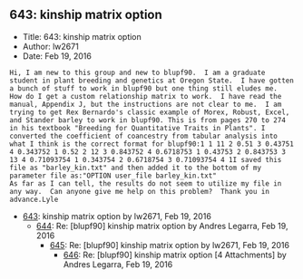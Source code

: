 ## 643: kinship matrix option

- Title: 643: kinship matrix option
- Author: lw2671
- Date: Feb 19, 2016

```
Hi, I am new to this group and new to blupf90.  I am a graduate student in plant breeding and genetics at Oregon State.  I have gotten a bunch of stuff to work in blupf90 but one thing still eludes me.  How do I get a custom relationship matrix to work.  I have read the manual, Appendix J, but the instructions are not clear to me.  I am trying to get Rex Bernardo's classic example of Morex, Robust, Excel, and Stander barley to work in blupf90. This is from pages 270 to 274 in his textbook "Breeding for Quantitative Traits in Plants". I converted the coefficient of coancestry from tabular analysis into what I think is the correct format for blupf90:1 1 11 2 0.51 3 0.43751 4 0.343752 1 0.52 2 12 3 0.843752 4 0.6718753 1 0.43753 2 0.843753 3 13 4 0.71093754 1 0.343754 2 0.6718754 3 0.71093754 4 1I saved this file as "barley_kin.txt" and then added it to the bottom of my parameter file as:"OPTION user_file barley_kin.txt"
As far as I can tell, the results do not seem to utilize my file in any way.  Can anyone give me help on this problem?  Thank you in advance.Lyle
```

- [643](0643.md): kinship matrix option by lw2671, Feb 19, 2016
    - [644](0644.md): Re: [blupf90] kinship matrix option by Andres Legarra, Feb 19, 2016
        - [645](0645.md): Re: [blupf90] kinship matrix option by lw2671, Feb 19, 2016
            - [646](0646.md): Re: [blupf90] kinship matrix option [4 Attachments] by Andres Legarra, Feb 19, 2016

